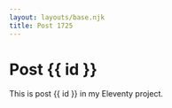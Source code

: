 ```yaml
---
layout: layouts/base.njk
title: Post 1725
---
```


# Post {{ id }}

This is post {{ id }} in my Eleventy project.
